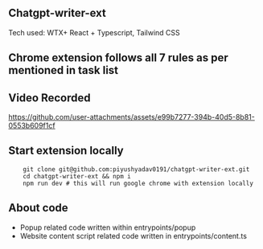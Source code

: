 
## Chatgpt-writer-ext

Tech used: WTX+ React + Typescript, Tailwind CSS

## Chrome extension follows all 7 rules as per mentioned in task list

## Video Recorded

https://github.com/user-attachments/assets/e99b7277-394b-40d5-8b81-0553b609f1cf


## Start extension locally

```
    git clone git@github.com:piyushyadav0191/chatgpt-writer-ext.git
    cd chatgpt-writer-ext && npm i
    npm run dev # this will run google chrome with extension locally
```

## About code

- Popup related code written within entrypoints/popup
- Website content script related code written in entrypoints/content.ts
 
